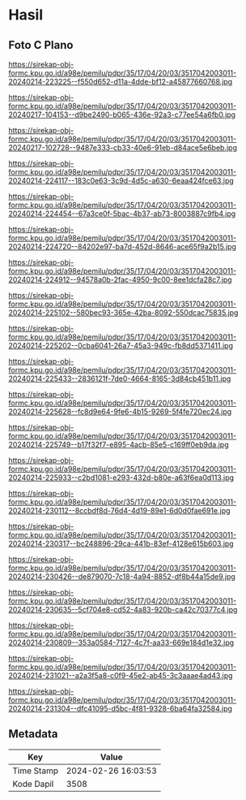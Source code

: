 # Hasil

## Foto C Plano

https://sirekap-obj-formc.kpu.go.id/a98e/pemilu/pdpr/35/17/04/20/03/3517042003011-20240214-223225--f550d652-d11a-4dde-bf12-a45877660768.jpg

https://sirekap-obj-formc.kpu.go.id/a98e/pemilu/pdpr/35/17/04/20/03/3517042003011-20240217-104153--d9be2490-b065-436e-92a3-c77ee54a6fb0.jpg

https://sirekap-obj-formc.kpu.go.id/a98e/pemilu/pdpr/35/17/04/20/03/3517042003011-20240217-102728--9487e333-cb33-40e6-91eb-d84ace5e6beb.jpg

https://sirekap-obj-formc.kpu.go.id/a98e/pemilu/pdpr/35/17/04/20/03/3517042003011-20240214-224117--183c0e63-3c9d-4d5c-a630-6eaa424fce63.jpg

https://sirekap-obj-formc.kpu.go.id/a98e/pemilu/pdpr/35/17/04/20/03/3517042003011-20240214-224454--67a3ce0f-5bac-4b37-ab73-8003887c9fb4.jpg

https://sirekap-obj-formc.kpu.go.id/a98e/pemilu/pdpr/35/17/04/20/03/3517042003011-20240214-224720--84202e97-ba7d-452d-8646-ace65f9a2b15.jpg

https://sirekap-obj-formc.kpu.go.id/a98e/pemilu/pdpr/35/17/04/20/03/3517042003011-20240214-224912--94578a0b-2fac-4950-9c00-8ee1dcfa28c7.jpg

https://sirekap-obj-formc.kpu.go.id/a98e/pemilu/pdpr/35/17/04/20/03/3517042003011-20240214-225102--580bec93-365e-42ba-8092-550dcac75835.jpg

https://sirekap-obj-formc.kpu.go.id/a98e/pemilu/pdpr/35/17/04/20/03/3517042003011-20240214-225202--0cba6041-26a7-45a3-949c-fb8dd5371411.jpg

https://sirekap-obj-formc.kpu.go.id/a98e/pemilu/pdpr/35/17/04/20/03/3517042003011-20240214-225433--2836121f-7de0-4664-8165-3d84cb451b11.jpg

https://sirekap-obj-formc.kpu.go.id/a98e/pemilu/pdpr/35/17/04/20/03/3517042003011-20240214-225628--fc8d9e64-9fe6-4b15-9269-5f4fe720ec24.jpg

https://sirekap-obj-formc.kpu.go.id/a98e/pemilu/pdpr/35/17/04/20/03/3517042003011-20240214-225749--b17f32f7-e895-4acb-85e5-c169ff0eb9da.jpg

https://sirekap-obj-formc.kpu.go.id/a98e/pemilu/pdpr/35/17/04/20/03/3517042003011-20240214-225933--c2bd1081-e293-432d-b80e-a63f6ea0d113.jpg

https://sirekap-obj-formc.kpu.go.id/a98e/pemilu/pdpr/35/17/04/20/03/3517042003011-20240214-230112--8ccbdf8d-76d4-4d19-89e1-6d0d0fae691e.jpg

https://sirekap-obj-formc.kpu.go.id/a98e/pemilu/pdpr/35/17/04/20/03/3517042003011-20240214-230317--bc248896-29ca-441b-83ef-4128e615b603.jpg

https://sirekap-obj-formc.kpu.go.id/a98e/pemilu/pdpr/35/17/04/20/03/3517042003011-20240214-230426--de879070-7c18-4a94-8852-df8b44a15de9.jpg

https://sirekap-obj-formc.kpu.go.id/a98e/pemilu/pdpr/35/17/04/20/03/3517042003011-20240214-230635--5cf704e8-cd52-4a83-920b-ca42c70377c4.jpg

https://sirekap-obj-formc.kpu.go.id/a98e/pemilu/pdpr/35/17/04/20/03/3517042003011-20240214-230809--353a0584-7127-4c7f-aa33-669e184d1e32.jpg

https://sirekap-obj-formc.kpu.go.id/a98e/pemilu/pdpr/35/17/04/20/03/3517042003011-20240214-231021--a2a3f5a8-c0f9-45e2-ab45-3c3aaae4ad43.jpg

https://sirekap-obj-formc.kpu.go.id/a98e/pemilu/pdpr/35/17/04/20/03/3517042003011-20240214-231304--dfc41095-d5bc-4f81-9328-6ba64fa32584.jpg


## Metadata

| Key        | Value               |
| ---------- | ------------------- |
| Time Stamp | 2024-02-26 16:03:53 |
| Kode Dapil | 3508                |



